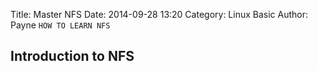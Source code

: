 Title: Master NFS
Date: 2014-09-28 13:20
Category: Linux Basic
Author: Payne
`HOW TO LEARN NFS`
## Introduction to NFS
